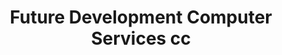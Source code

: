 ---
title: "Future Development Computer Services cc"
url: /roodeplaat/future-development-computer-services-cc/
shop: Computer
---
